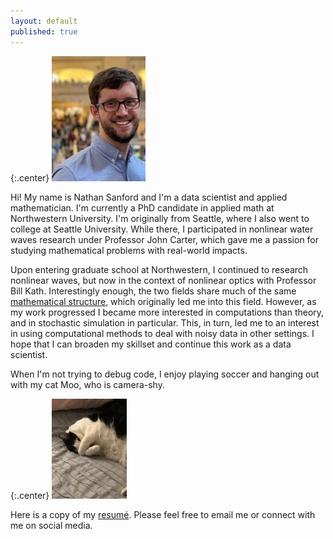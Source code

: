 ```yaml
---
layout: default
published: true
---
```


{:.center}
![A picture of me](\docs\Penn_Station_Headshot_small.JPG)

Hi! My name is Nathan Sanford and I'm a data scientist and applied mathematician. I'm currently a PhD candidate in applied math at Northwestern University. I'm originally from Seattle, where I also went to college at Seattle University. While there, I participated in nonlinear water waves research under Professor John Carter, which gave me a passion for studying mathematical problems with real-world impacts.   

Upon entering graduate school at Northwestern, I continued to research nonlinear waves, but now in the context of nonlinear optics with Professor Bill Kath. Interestingly enough, the two fields share much of the same [mathematical structure](https://en.wikipedia.org/wiki/Nonlinear_Schrödinger_equation#The_nonlinear_Schrödinger_equation_in_fiber_optics), which originally led me into this field. <!--and beautiful [mathematical theory](https://en.wikipedia.org/wiki/Integrable_system). --> However, as my work progressed I became more interested in computations than theory, and in stochastic simulation in particular. This, in turn, led me to an interest in using computational methods to deal with noisy data in other settings. I hope that I can broaden my skillset and continue this work as a data scientist.

When I'm not trying to debug code, I enjoy playing soccer and hanging out with my cat Moo, who is camera-shy.

{:.center}
![My cat moo](\docs\Moo_small.JPG)

Here is a copy of my [resumé](/docs/N_Sanford_Resume.pdf). Please feel free to email me or connect with me on social media.



  



